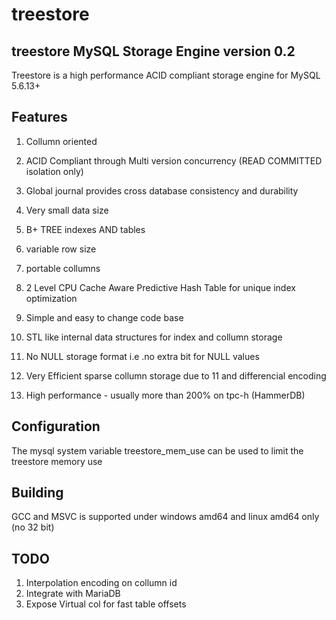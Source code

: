 treestore
=========

treestore MySQL Storage Engine version 0.2
------------------------------------------

Treestore is a high performance ACID compliant storage engine for MySQL 5.6.13+

Features
--------

 1. Collumn oriented

 2. ACID Compliant through Multi version concurrency (READ COMMITTED isolation only)

 3. Global journal provides cross database consistency and durability

 4. Very small data size

 5. B+ TREE indexes AND tables

 6. variable row size

 7. portable collumns

 8. 2 Level CPU Cache Aware Predictive Hash Table for unique index optimization

 9. Simple and easy to change code base

 10. STL like internal data structures for index and collumn storage

 11. No NULL storage format i.e .no extra bit for NULL values

 12. Very Efficient sparse collumn storage due to 11 and differencial encoding

 13. High performance - usually more than 200% on tpc-h (HammerDB)

Configuration
-------------

The mysql system variable treestore_mem_use can be used to limit the treestore memory use

Building
--------

GCC and MSVC is supported under windows amd64 and linux amd64 only (no 32 bit)

TODO
----

 1. Interpolation encoding on collumn id
 2. Integrate with MariaDB
 3. Expose Virtual col for fast table offsets
